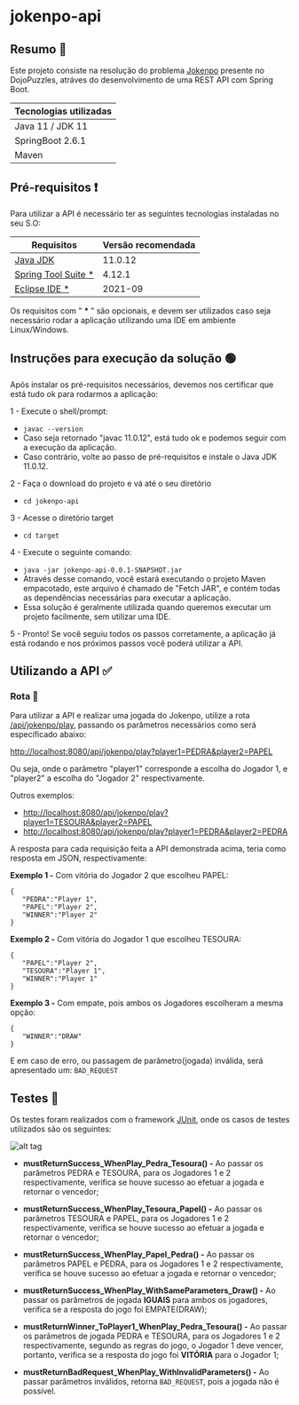 # jokenpo-api

## Resumo 📖
Este projeto consiste na resolução do problema [Jokenpo](https://dojopuzzles.com/problems/jokenpo/) presente no DojoPuzzles, atráves do desenvolvimento de uma REST API com Spring Boot.

| Tecnologias utilizadas |
| ------- |
| Java 11 / JDK 11 |
| SpringBoot 2.6.1 |
| Maven |

## Pré-requisitos ❗
Para utilizar a API é necessário ter as seguintes tecnologias instaladas no seu S.O:

| Requisitos | Versão recomendada  | 
| ------- | --- |
| [Java JDK](https://www.oracle.com/br/java/technologies/javase/jdk11-archive-downloads.html) | 11.0.12 |
| [Spring Tool Suite *](https://spring.io/tools) | 4.12.1 |
| [Eclipse IDE *](https://www.eclipse.org/downloads/) | 2021-09 |

Os requisitos com " <b>*</b> " são opcionais, e devem ser utilizados caso seja necessário rodar a aplicação utilizando uma IDE em ambiente Linux/Windows.

## Instruções para execução da solução 🟢
Após instalar os pré-requisitos necessários, devemos nos certificar que está tudo ok para rodarmos a aplicação:

1 - Execute o shell/prompt: 
* ```javac --version```
* Caso seja retornado "javac 11.0.12", está tudo ok e podemos seguir com a execução da aplicação.
* Caso contrário, volte ao passo de pré-requisitos e instale o Java JDK 11.0.12.

2 - Faça o download do projeto e vá até o seu diretório
* ```cd jokenpo-api```

3 - Acesse o diretório target
* ```cd target```

4 - Execute o seguinte comando:
* ```java -jar jokenpo-api-0.0.1-SNAPSHOT.jar```
* Através desse comando, você estará executando o projeto Maven empacotado, este arquivo é chamado de "Fetch JAR", e contém todas as dependências necessárias para executar a aplicação.
* Essa solução é geralmente utilizada quando queremos executar um projeto facilmente, sem utilizar uma IDE.

5 - Pronto! Se você seguiu todos os passos corretamente, a aplicação já está rodando e nos próximos passos você poderá utilizar a API.

## Utilizando a API ✅

### Rota 🎯
Para utilizar a API e realizar uma jogada do Jokenpo, utilize a rota [/api/jokenpo/play](), passando os parâmetros necessários como será especificado abaixo:

[http://localhost:8080/api/jokenpo/play?player1=PEDRA&player2=PAPEL](http://localhost:8080/api/jokenpo/play?player1=PEDRA&player2=PAPEL)

Ou seja, onde o parâmetro "player1" corresponde a escolha do Jogador 1, e "player2" a escolha do "Jogador 2" respectivamente.

Outros exemplos:
* [http://localhost:8080/api/jokenpo/play?player1=TESOURA&player2=PAPEL](http://localhost:8080/api/jokenpo/play?player1=TESOURA&player2=PAPEL)
* [http://localhost:8080/api/jokenpo/play?player1=PEDRA&player2=PEDRA](http://localhost:8080/api/jokenpo/play?player1=PEDRA&player2=PEDRA)

A resposta para cada requisição feita a API demonstrada acima, teria como resposta em JSON, respectivamente:

<b>Exemplo 1 -</b> Com vitória do Jogador 2 que escolheu PAPEL:
```
{
   "PEDRA":"Player 1",
   "PAPEL":"Player 2",
   "WINNER":"Player 2"
}
```
<b>Exemplo 2 -</b> Com vitória do Jogador 1 que escolheu TESOURA:
```
{
   "PAPEL":"Player 2",
   "TESOURA":"Player 1",
   "WINNER":"Player 1"
}
```
<b>Exemplo 3 -</b> Com empate, pois ambos os Jogadores escolheram a mesma opção:
```
{
   "WINNER":"DRAW"
}
```

E em caso de erro, ou passagem de parâmetro(jogada) inválida, será apresentado um:
```BAD_REQUEST```

## Testes 🔎
Os testes foram realizados com o framework [JUnit](https://junit.org/junit5/), onde os casos de testes utilizados são os seguintes:

![alt tag](https://i.imgur.com/X2GVz1l.png)
* <b> mustReturnSuccess_WhenPlay_Pedra_Tesoura() -</b> Ao passar os parâmetros PEDRA e TESOURA, para os Jogadores 1 e 2 respectivamente, verifica se houve sucesso ao efetuar a jogada e retornar o vencedor;

* <b> mustReturnSuccess_WhenPlay_Tesoura_Papel() -</b> Ao passar os parâmetros TESOURA e PAPEL, para os Jogadores 1 e 2 respectivamente, verifica se houve sucesso ao efetuar a jogada e retornar o vencedor;

* <b> mustReturnSuccess_WhenPlay_Papel_Pedra() -</b> Ao passar os parâmetros PAPEL e PEDRA, para os Jogadores 1 e 2 respectivamente, verifica se houve sucesso ao efetuar a jogada e retornar o vencedor;

* <b> mustReturnSuccess_WhenPlay_WithSameParameters_Draw() -</b> Ao passar os parâmetros de jogada <b>IGUAIS</b> para ambos os jogadores, verifica se a resposta do jogo foi EMPATE(DRAW);

* <b> mustReturnWinner_ToPlayer1_WhenPlay_Pedra_Tesoura() -</b> Ao passar os parâmetros de jogada PEDRA e TESOURA, para os Jogadores 1 e 2 respectivamente, segundo as regras do jogo, o Jogador 1 deve vencer, portanto, verifica se a resposta do jogo foi <b>VITÓRIA</b> para o Jogador 1;

* <b> mustReturnBadRequest_WhenPlay_WithInvalidParameters() -</b> Ao passar parâmetros inválidos, retorna ```BAD_REQUEST```, pois a jogada não é possível.
